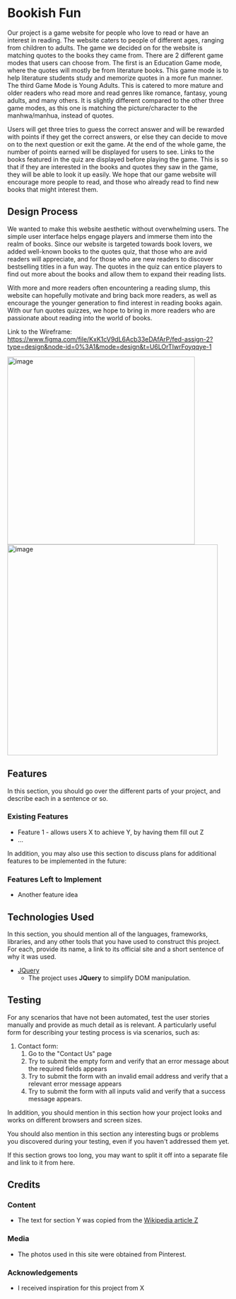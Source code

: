 # Bookish Fun

Our project is a game website for people who love to read or have an interest in reading. The website caters to people of different ages, ranging from children to adults. The game we decided on for the website is matching quotes to the books they came from. There are 2 different game modes that users can choose from. The first is an Education Game mode, where the quotes will mostly be from literature books. This game mode is to help literature students study and memorize quotes in a more fun manner. The third Game Mode is Young Adults. This is catered to more mature and older readers who read more and read genres like romance, fantasy, young adults, and many others. It is slightly different compared to the other three game modes, as this one is matching the picture/character to the manhwa/manhua, instead of quotes.

Users will get three tries to guess the correct answer and will be rewarded with points if they get the correct answers, or else they can decide to move on to the next question or exit the game. At the end of the whole game, the number of points earned will be displayed for users to see. Links to the books featured in the quiz are displayed before playing the game. This is so that if they are interested in the books and quotes they saw in the game, they will be able to look it up easily. We hope that our game website will encourage more people to read, and those who already read to find new books that might interest them.

## Design Process

We wanted to make this website aesthetic without overwhelming users. The simple user interface helps engage players and immerse them into the realm of books. Since our website is targeted towards book lovers, we added well-known books to the quotes quiz, that those who are avid readers will appreciate, and for those who are new readers to discover bestselling titles in a fun way. The quotes in the quiz can entice players to find out more about the books and allow them to expand their reading lists.

With more and more readers often encountering a reading slump, this website can hopefully motivate and bring back more readers, as well as encourage the younger generation to find interest in reading books again. With our fun quotes quizzes, we hope to bring in more readers who are passionate about reading into the world of books. 

Link to the Wireframe:
https://www.figma.com/file/KxK1cV9dL6Acb33eDAfArP/fed-assign-2?type=design&node-id=0%3A1&mode=design&t=U6LOrTIwrFoyqqye-1 

<img width="424" alt="image" src="https://github.com/mellamadrama/FED-Final-Assignment/assets/148025168/0b1a0eea-6c71-49d4-83c2-6b71c20e19b3">
<img width="476" alt="image" src="https://github.com/mellamadrama/FED-Final-Assignment/assets/148025168/0ced6ca0-8d81-49a7-88f0-aa64f2fb6ac3">

## Features

In this section, you should go over the different parts of your project, and describe each in a sentence or so.
 
### Existing Features
- Feature 1 - allows users X to achieve Y, by having them fill out Z
- ...

In addition, you may also use this section to discuss plans for additional features to be implemented in the future:

### Features Left to Implement
- Another feature idea

## Technologies Used

In this section, you should mention all of the languages, frameworks, libraries, and any other tools that you have used to construct this project. For each, provide its name, a link to its official site and a short sentence of why it was used.

- [JQuery](https://jquery.com)
    - The project uses **JQuery** to simplify DOM manipulation.


## Testing

For any scenarios that have not been automated, test the user stories manually and provide as much detail as is relevant. A particularly useful form for describing your testing process is via scenarios, such as:

1. Contact form:
    1. Go to the "Contact Us" page
    2. Try to submit the empty form and verify that an error message about the required fields appears
    3. Try to submit the form with an invalid email address and verify that a relevant error message appears
    4. Try to submit the form with all inputs valid and verify that a success message appears.

In addition, you should mention in this section how your project looks and works on different browsers and screen sizes.

You should also mention in this section any interesting bugs or problems you discovered during your testing, even if you haven't addressed them yet.

If this section grows too long, you may want to split it off into a separate file and link to it from here.

## Credits

### Content
- The text for section Y was copied from the [Wikipedia article Z](https://en.wikipedia.org/wiki/Z)

### Media
- The photos used in this site were obtained from Pinterest.

### Acknowledgements

- I received inspiration for this project from X
